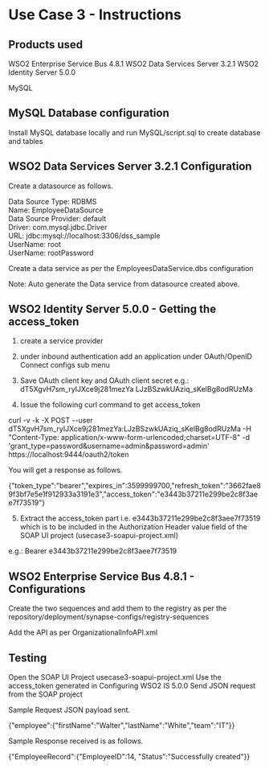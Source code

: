 Use Case 3 - Instructions
=========================

Products used
-------------
WSO2 Enterprise Service Bus 4.8.1
WSO2 Data Services Server 3.2.1
WSO2 Identity Server 5.0.0

MySQL

MySQL Database configuration
----------------------------
Install MySQL database locally and run MySQL/script.sql to create database and tables

WSO2 Data Services Server 3.2.1 Configuration
---------------------------------------------
Create a datasource as follows.

Data Source Type: RDBMS  
Name: EmployeeDataSource  
Data Source Provider: default  
Driver: com.mysql.jdbc.Driver  
URL: jdbc:mysql://localhost:3306/dss_sample  
UserName: root  
UserName: rootPassword  

Create a data service as per the EmployeesDataService.dbs configuration

Note: Auto generate the Data service from datasource created above.

WSO2 Identity Server 5.0.0 - Getting the access_token
-----------------------------------------------------
1. create a service provider
2. under inbound authentication add an application under OAuth/OpenID Connect configs sub menu
3. Save OAuth client key and OAuth client secret
e.g.: 
dT5XgvH7sm_ryIJXce9j281mezYa
LJzBSzwkUAziq_sKelBg8odRUzMa

4. Issue the following curl command to get access_token

curl -v -k -X POST --user dT5XgvH7sm_ryIJXce9j281mezYa:LJzBSzwkUAziq_sKelBg8odRUzMa -H "Content-Type: application/x-www-form-urlencoded;charset=UTF-8" -d 'grant_type=password&username=admin&password=admin' https://localhost:9444/oauth2/token

You will get a response as follows.

{"token_type":"bearer","expires_in":3599999700,"refresh_token":"3662fae89f3bf7e5e1f912933a3191e3","access_token":"e3443b37211e299be2c8f3aee7f73519"}

5. Extract the access_token part i.e. e3443b37211e299be2c8f3aee7f73519
which is to be included in the Authorization Header value field of the SOAP UI
project (usecase3-soapui-project.xml)

e.g.: Bearer e3443b37211e299be2c8f3aee7f73519

WSO2 Enterprise Service Bus 4.8.1 - Configurations
-------------------------------
Create the two sequences and add them to the registry
as per the repository/deployment/synapse-configs/registry-sequences

Add the API as per OrganizationalInfoAPI.xml

Testing 
-------
Open the SOAP UI Project usecase3-soapui-project.xml
Use the access_token generated in Configuring WSO2 IS 5.0.0
Send JSON request from the SOAP project

Sample Request JSON payload sent.

{"employee":{"firstName":"Walter","lastName":"White","team":"IT"}}

Sample Response received is as follows.

{"EmployeeRecord":{"EmployeeID":14, "Status":"Successfully created"}}
